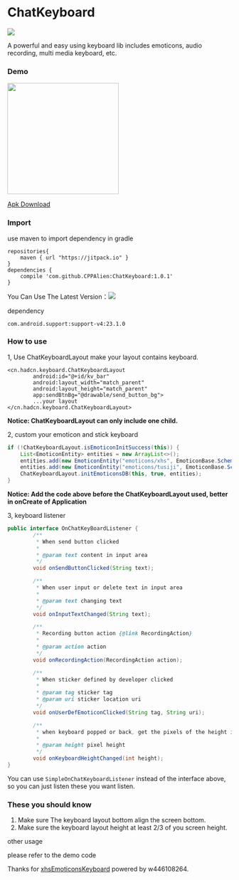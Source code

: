 # ChatKeyboard 

[![](https://img.shields.io/badge/language-Java-green.svg)](https://github.com/CPPAlien/ChatKeyboard)

A powerful and easy using keyboard lib includes emoticons, audio recording, multi media keyboard, etc.


### Demo
<div class='row'>
    <img src='http://7xq276.com2.z0.glb.qiniucdn.com/keyboard-demo.gif' width="250px"/>
</div>

[Apk Download](http://7xq276.com2.z0.glb.qiniucdn.com/keyboard.apk)

### Import

use maven to import dependency in gradle

```
repositories{
    maven { url "https://jitpack.io" }
}
dependencies {
    compile 'com.github.CPPAlien:ChatKeyboard:1.0.1'
}
```

You Can Use The Latest Version：[![](https://jitpack.io/v/CPPAlien/ChatKeyboard.svg)](https://jitpack.io/#CPPAlien/ChatKeyboard)

dependency
```
com.android.support:support-v4:23.1.0
```

### How to use

1, Use ChatKeyboardLayout make your layout contains keyboard.
```
<cn.hadcn.keyboard.ChatKeyboardLayout
        android:id="@+id/kv_bar"
        android:layout_width="match_parent"
        android:layout_height="match_parent"
        app:sendBtnBg="@drawable/send_button_bg">
        ...your layout
</cn.hadcn.keyboard.ChatKeyboardLayout>
```
**Notice: ChatKeyboardLayout can only include one child.**

2, custom your emoticon and stick keyboard
```java
if (!ChatKeyboardLayout.isEmoticonInitSuccess(this)) {
	List<EmoticonEntity> entities = new ArrayList<>();
	entities.add(new EmoticonEntity("emoticons/xhs", EmoticonBase.Scheme.ASSETS));
	entities.add(new EmoticonEntity("emoticons/tusiji", EmoticonBase.Scheme.ASSETS));
	ChatKeyboardLayout.initEmoticonsDB(this, true, entities);
}
```
**Notice: Add the code above before the ChatKeyboardLayout used, better in onCreate of Application**

3, keyboard listener
```java
public interface OnChatKeyBoardListener {
        /**
         * When send button clicked
         *
         * @param text content in input area
         */
        void onSendButtonClicked(String text);

        /**
         * When user input or delete text in input area
         *
         * @param text changing text
         */
        void onInputTextChanged(String text);

        /**
         * Recording button action {@link RecordingAction}
         *
         * @param action action
         */
        void onRecordingAction(RecordingAction action);

        /**
         * When sticker defined by developer clicked
         *
         * @param tag sticker tag
         * @param uri sticker location uri
         */
        void onUserDefEmoticonClicked(String tag, String uri);

        /**
         * when keyboard popped or back, get the pixels of the height include keyboard bar
         *
         * @param height pixel height
         */
        void onKeyboardHeightChanged(int height);
} 
```
You can use `SimpleOnChatKeyboardListener` instead of the interface above, so you can just listen these you want listen.

### These you should know

1. Make sure The keyboard layout bottom align the screen bottom.
2. Make sure the keyboard layout height at least 2/3 of you screen height.

other usage

please refer to the demo code



Thanks for [xhsEmoticonsKeyboard](https://github.com/w446108264/XhsEmoticonsKeyboard) powered by w446108264.